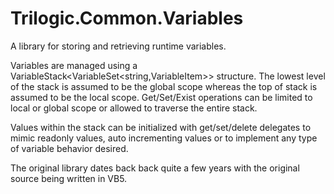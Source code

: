# Trilogic.Common.Variables
A library for storing and retrieving runtime variables.

Variables are managed using a VariableStack<VariableSet<string,VariableItem<T>>> structure. The lowest level of the stack is assumed to be the global scope whereas the top of stack is assumed to be the local scope.  Get/Set/Exist operations can be limited to local or global scope or allowed to traverse the entire stack.

Values within the stack can be initialized with get/set/delete delegates to mimic readonly values, auto incrementing values or to implement any type of variable behavior desired.

The original library dates back back quite a few years with the original source being written in VB5.
